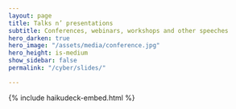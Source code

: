 ```yaml
---
layout: page
title: Talks n’ presentations
subtitle: Conferences, webinars, workshops and other speeches
hero_darken: true
hero_image: "/assets/media/conference.jpg"
hero_height: is-medium
show_sidebar: false
permalink: "/cyber/slides/"

---
```


{% include haikudeck-embed.html %}
